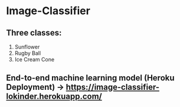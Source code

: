 # Image-Classifier
## Three classes: 
1) Sunflower
2) Rugby Ball
3) Ice Cream Cone

## End-to-end machine learning model (Heroku Deployment) -> https://image-classifier-lokinder.herokuapp.com/

